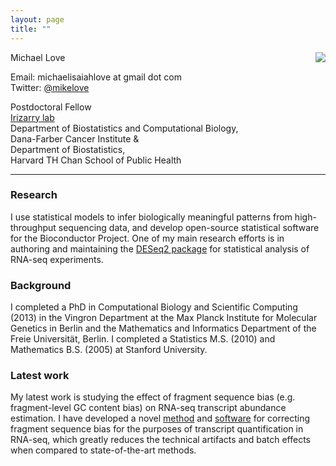 ```yaml
---
layout: page
title: ""
---
```


<!-- {% include JB/setup %} -->

Michael Love <img style="float: right;" src="http://mike-love.net/img/michaellove_sm.jpg"> <br>

Email: michaelisaiahlove at gmail dot com <br>
Twitter: [@mikelove](http://twitter.com/mikelove)

Postdoctoral Fellow <br>
[Irizarry lab](http://rafalab.dfci.harvard.edu) <br>
Department of Biostatistics and Computational Biology, <br>
Dana-Farber Cancer Institute & <br>
Department of Biostatistics, <br>
Harvard TH Chan School of Public Health

---

### Research

I use statistical models to infer biologically meaningful
patterns from high-throughput sequencing data, and develop
open-source statistical software for the Bioconductor Project.
One of my main research efforts is in authoring and maintaining the
[DESeq2 package](http://bioconductor.org/packages/DESeq2) for statistical
analysis of RNA-seq experiments.

### Background

I completed a PhD in Computational Biology and Scientific Computing
(2013) in the Vingron Department at the Max Planck Institute for
Molecular Genetics in Berlin and the Mathematics and Informatics
Department of the Freie Universität, Berlin.  I completed a Statistics
M.S. (2010) and Mathematics B.S. (2005) at Stanford University.

### Latest work

My latest work is studying the effect of fragment sequence bias
(e.g. fragment-level GC content bias) on
RNA-seq transcript abundance estimation. I have developed a novel
[method](http://biorxiv.org/content/early/2015/08/28/025767) and
[software](http://github.com/mikelove/alpine) for correcting fragment
sequence bias for the purposes of transcript quantification in
RNA-seq, which greatly reduces the technical artifacts and batch
effects when compared to state-of-the-art methods.
